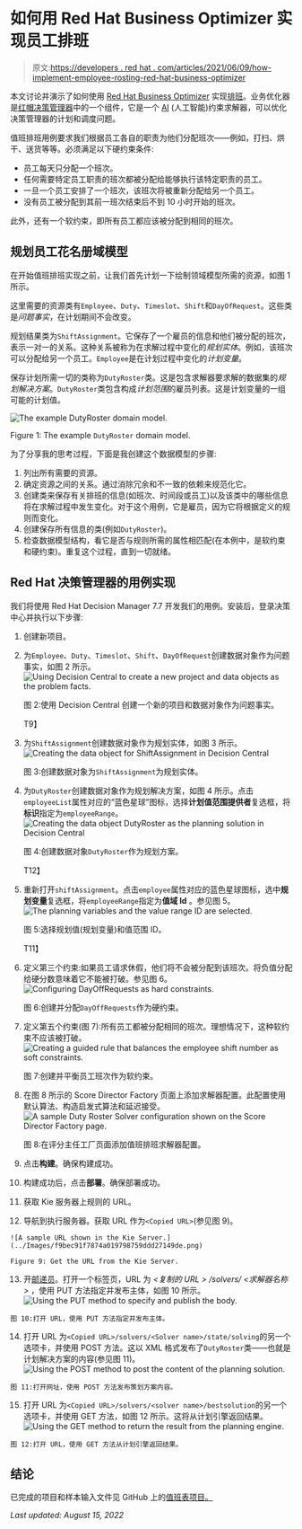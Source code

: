 # 如何用 Red Hat Business Optimizer 实现员工排班

> 原文:[https://developers . red hat . com/articles/2021/06/09/how-implement-employee-rosting-red-hat-business-optimizer](https://developers.redhat.com/articles/2021/06/09/how-implement-employee-rostering-red-hat-business-optimizer)

本文讨论并演示了如何使用 [Red Hat Business Optimizer](https://access.redhat.com/documentation/en-us/red_hat_decision_manager/7.0/html/installing_and_configuring_red_hat_business_optimizer/optimizer-about-optimizer-con) 实现[排班](https://access.redhat.com/documentation/en-us/red_hat_decision_manager/7.1/html/running_and_modifying_the_employee_roster_starter_application_for_red_hat_business_optimizer_using_an_ide/optashift-er-overview-con)。业务优化器是[红帽决策管理器](/products/red-hat-decision-manager/overview)中的一个组件，它是一个 [AI](/topics/ai-ml) (人工智能)约束求解器，可以优化决策管理器的计划和调度问题。

值班排班用例要求我们根据员工各自的职责为他们分配班次——例如，打扫、烘干、送货等等。必须满足以下硬约束条件:

*   员工每天只分配一个班次。
*   任何需要特定员工职责的班次都被分配给能够执行该特定职责的员工。
*   一旦一个员工安排了一个班次，该班次将被重新分配给另一个员工。
*   没有员工被分配到其前一班次结束后不到 10 小时开始的班次。

此外，还有一个软约束，即所有员工都应该被分配到相同的班次。

## 规划员工花名册域模型

在开始值班排班实现之前，让我们首先计划一下绘制领域模型所需的资源，如图 1 所示。

这里需要的资源类有`Employee`、`Duty`、`Timeslot`、`Shift`和`DayOfRequest`。这些类是*问题事实*，在计划期间不会改变。

规划结果类为`ShiftAssignment`。它保存了一个雇员的信息和他们被分配的班次，表示一对一的关系。这种关系被称为在求解过程中变化的*规划实体*。例如，该班次可以分配给另一个员工。`Employee`是在计划过程中变化的*计划变量*。

保存计划所需一切的类称为`DutyRoster`类。这是包含求解器要求解的数据集的*规划解决方案*。`DutyRoster`类包含构成*计划范围*的雇员列表。这是计划变量的一组可能的计划值。

![The example DutyRoster domain model.](../Images/b27f0f9c4e297dca73c9225a85470c93.png)

Figure 1: The example `DutyRoster` domain model.

为了分享我的思考过程，下面是我创建这个数据模型的步骤:

1.  列出所有需要的资源。
2.  确定资源之间的关系。通过消除冗余和不一致的依赖来规范化它。
3.  创建类来保存有关排班的信息(如班次、时间段或员工)以及该类中的哪些信息将在求解过程中发生变化。对于这个用例，它是雇员，因为它将根据定义的规则而变化。
4.  创建保存所有信息的类(例如`DutyRoster`)。
5.  检查数据模型结构，看它是否与规则所需的属性相匹配(在本例中，是软约束和硬约束)。重复这个过程，直到一切就绪。

## Red Hat 决策管理器的用例实现

我们将使用 Red Hat Decision Manager 7.7 开发我们的用例。安装后，登录决策中心并执行以下步骤:

1.  创建新项目。
2.  为`Employee`、`Duty`、`Timeslot`、`Shift`、`DayOfRequest`创建数据对象作为问题事实，如图 2 所示。![Using Decision Central to create a new project and data objects as the problem facts.](../Images/40149a07c3060597a5b855179ead1b9a.png)

    图 2:使用 Decision Central 创建一个新的项目和数据对象作为问题事实。

    T9】
3.  为`ShiftAssignment`创建数据对象作为规划实体，如图 3 所示。![Creating the data object for ShiftAssignment in Decision Central](../Images/98bbb2b6e41dd9b9f79b333804191a9d.png)

    图 3:创建数据对象为`ShiftAssignment`为规划实体。

4.  为`DutyRoster`创建数据对象作为规划解决方案，如图 4 所示。点击`employeeList`属性对应的“蓝色星球”图标，选择**计划值范围提供者**复选框，将**标识**指定为`employeeRange`。![Creating the data object DutyRoster as the planning solution in Decision Central](../Images/580398c5e6ce057a527c7556aa657668.png)

    图 4:创建数据对象`DutyRoster`作为规划方案。

    T12】
5.  重新打开`shiftAssignment`。点击`employee`属性对应的蓝色星球图标，选中**规划变量**复选框，将`employeeRange`指定为**值域 Id** 。参见图 5。![The planning variables and the value range ID are selected.](../Images/7153bfb6f678658ac5dd8319dc3b83c4.png)

    图 5:选择规划值(规划变量)和值范围 ID。

    T11】
6.  定义第三个约束:如果员工请求休假，他们将不会被分配到该班次。将负值分配给硬分数意味着它不能被打破。参见图 6。![Configuring DayOffRequests as hard constraints.](../Images/7249683bb0126e12e10ba449df973707.png)

    图 6:创建并分配`DayOffRequests`作为硬约束。

7.  定义第五个约束(图 7):所有员工都被分配相同的班次。理想情况下，这种软约束不应该被打破。![Creating a guided rule that balances the employee shift number as soft constraints.](../Images/573fa55e943273ce7f1cefe5c58c3715.png)

    图 7:创建并平衡员工班次作为软约束。

8.  在图 8 所示的 Score Director Factory 页面上添加求解器配置。此配置使用默认算法、构造启发式算法和延迟接受。![A sample Duty Roster Solver configuration shown on the Score Director Factory page.](../Images/ca4ddd7c6baf27010b2413db86b0942c.png)

    图 8:在评分主任工厂页面添加值班排班求解器配置。

9.  点击**构建**。确保构建成功。
10.  构建成功后，点击**部署**。确保部署成功。
11.  获取 Kie 服务器上规则的 URL。
12.  导航到执行服务器。获取 URL 作为`<Copied URL>`(参见图 9)。

    ![A sample URL shown in the Kie Server.](../Images/f9bec91f7874a019798759ddd27149de.png)

    Figure 9: Get the URL from the Kie Server.

13.  开[邮递员](https://www.postman.com/)。打开一个标签页，URL 为 *<复制的 URL > /solvers/ <求解器名称>* ，使用 PUT 方法指定并发布主体，如图 10 所示。![Using the PUT method to specify and publish the body.](../Images/a46832ef64c8d086acd6c9d1522ccaf4.png)

    图 10:打开 URL，使用 PUT 方法指定并发布主体。

14.  打开 URL 为`<Copied URL>/solvers/<Solver name>/state/solving`的另一个选项卡，并使用 POST 方法。这以 XML 格式发布了`DutyRoster`类——也就是计划解决方案的内容(参见图 11)。![Using the POST method to post the content of the planning solution.](../Images/3a863b852146e481671e6c61299820bf.png)

    图 11:打开网址，使用 POST 方法发布策划方案内容。

15.  打开 URL 为`<Copied URL>/solvers/<solver name>/bestsolution`的另一个选项卡，并使用 GET 方法，如图 12 所示。这将从计划引擎返回结果。![Using the GET method to return the result from the planning engine.](../Images/0b528150d8a67ea22f1584fea492a346.png)

    图 12:打开 URL，使用 GET 方法从计划引擎返回结果。

## 结论

已完成的项目和样本输入文件见 GitHub 上的[值班表项目。](https://github.com/likhia/DutyRosterProject)

*Last updated: August 15, 2022*